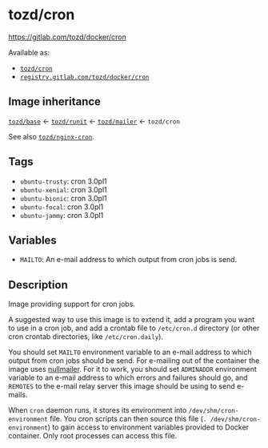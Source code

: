 # tozd/cron

<https://gitlab.com/tozd/docker/cron>

Available as:

- [`tozd/cron`](https://hub.docker.com/r/tozd/cron)
- [`registry.gitlab.com/tozd/docker/cron`](https://gitlab.com/tozd/docker/cron/container_registry)

## Image inheritance

[`tozd/base`](https://gitlab.com/tozd/docker/base) ← [`tozd/runit`](https://gitlab.com/tozd/docker/runit) ← [`tozd/mailer`](https://gitlab.com/tozd/docker/mailer) ← `tozd/cron`

See also [`tozd/nginx-cron`](https://gitlab.com/tozd/docker/nginx-cron).

## Tags

- `ubuntu-trusty`: cron 3.0pl1
- `ubuntu-xenial`: cron 3.0pl1
- `ubuntu-bionic`: cron 3.0pl1
- `ubuntu-focal`: cron 3.0pl1
- `ubuntu-jammy`: cron 3.0pl1

## Variables

- `MAILTO`: An e-mail address to which output from cron jobs is send.

## Description

Image providing support for cron jobs.

A suggested way to use this image is to extend it, add a program you want
to use in a cron job, and add a crontab file to `/etc/cron.d` directory
(or other cron crontab directories, like `/etc/cron.daily`).

You should set `MAILTO` environment variable to an e-mail address to which output from cron jobs should be send.
For e-mailing out of the container the image uses [nullmailer](http://untroubled.org/nullmailer/).
For it to work, you should set `ADMINADDR` environment variable to an e-mail address to which errors and failures should
go, and `REMOTES` to the e-mail relay server this image should be using to send e-mails.

When `cron` daemon runs, it stores its environment into `/dev/shm/cron-environment` file.
You cron scripts can then source this file (`. /dev/shm/cron-environment`) to gain access
to environment variables provided to Docker container. Only root processes can access this file.
